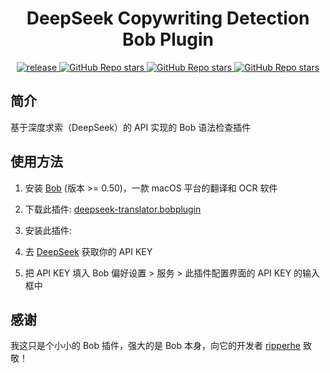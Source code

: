 <div>
  <h1 align="center">DeepSeek Copywriting Detection Bob Plugin</h1>
  <p align="center">
    <a href="https://github.com/yuzhang9804/bob-plugin-deepSeek-translator/releases" target="_blank">
        <img src="https://github.com/yuzhang9804/bob-plugin-deepSeek-translator/actions/workflows/release.yaml/badge.svg" alt="release">
    </a>
    <a href="https://github.com/yuzhang9804/bob-plugin-deepSeek-translator/releases">
        <img alt="GitHub Repo stars" src="https://img.shields.io/github/stars/yuzhang9804/bob-plugin-deepSeek-translator?style=flat">
    </a>
    <a href="https://github.com/yuzhang9804/bob-plugin-deepSeek-translator/releases">
        <img alt="GitHub Repo stars" src="https://img.shields.io/badge/deepSeek-Bob-brightgreen?style=flat">
    </a>
    <a href="https://github.com/yuzhang9804/bob-plugin-deepSeek-translator/releases">
        <img alt="GitHub Repo stars" src="https://img.shields.io/badge/langurage-JavaScript-brightgreen?style=flat&color=blue">
    </a>
  </p>
</div>

## 简介

基于深度求索（DeepSeek）的 API 实现的 Bob 语法检查插件

## 使用方法

1. 安装 [Bob](https://bobtranslate.com/guide/#%E5%AE%89%E8%A3%85) (版本 >= 0.50)，一款 macOS 平台的翻译和 OCR 软件

2. 下载此插件: [deepseek-translator.bobplugin](https://github.com/yuzhang9804/bob-plugin-deepSeek-translator/releases/latest)

3. 安装此插件:

4. 去 [DeepSeek](https://www.deepseek.com/api) 获取你的 API KEY

5. 把 API KEY 填入 Bob 偏好设置 > 服务 > 此插件配置界面的 API KEY 的输入框中

## 感谢

我这只是个小小的 Bob 插件，强大的是 Bob 本身，向它的开发者 [ripperhe](https://github.com/ripperhe) 致敬！
